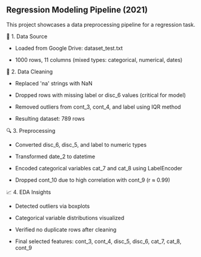 ## Regression Modeling Pipeline (2021)

This project showcases a data preprocessing pipeline for a regression task. 

🧱 1. Data Source

* Loaded from Google Drive: dataset_test.txt

* 1000 rows, 11 columns (mixed types: categorical, numerical, dates)

🧹 2. Data Cleaning

* Replaced 'na' strings with NaN

* Dropped rows with missing label or disc_6 values (critical for model)

* Removed outliers from cont_3, cont_4, and label using IQR method

* Resulting dataset: 789 rows

🔍 3. Preprocessing

* Converted disc_6, disc_5, and label to numeric types

* Transformed date_2 to datetime

* Encoded categorical variables cat_7 and cat_8 using LabelEncoder

* Dropped cont_10 due to high correlation with cont_9 (r ≈ 0.99)

📈 4. EDA Insights

* Detected outliers via boxplots

* Categorical variable distributions visualized

* Verified no duplicate rows after cleaning

* Final selected features: cont_3, cont_4, disc_5, disc_6, cat_7, cat_8, cont_9
